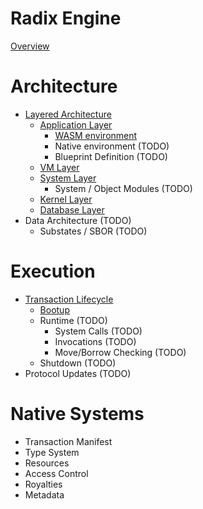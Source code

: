 # Radix Engine

[Overview](README.md)

# Architecture

- [Layered Architecture](architecture/layers.md)
  - [Application Layer](architecture/layers/application.md)
    - [WASM environment](architecture/layers/application/wasm_environment.md)
    - Native environment (TODO)
    - Blueprint Definition (TODO)
  - [VM Layer](architecture/layers/vm.md)
  - [System Layer](architecture/layers/system.md)
    - System / Object Modules (TODO)
  - [Kernel Layer](architecture/layers/kernel.md)
  - [Database Layer](architecture/layers/database.md)
- Data Architecture (TODO)
  - Substates / SBOR (TODO)

# Execution

- [Transaction Lifecycle](execution/lifecycle.md)
  - [Bootup](execution/bootup.md)
  - Runtime (TODO)
    - System Calls (TODO)
    - Invocations (TODO)
    - Move/Borrow Checking (TODO)
  - Shutdown (TODO)
- Protocol Updates (TODO)
 
# Native Systems

- Transaction Manifest
- Type System
- Resources
- Access Control
- Royalties
- Metadata
